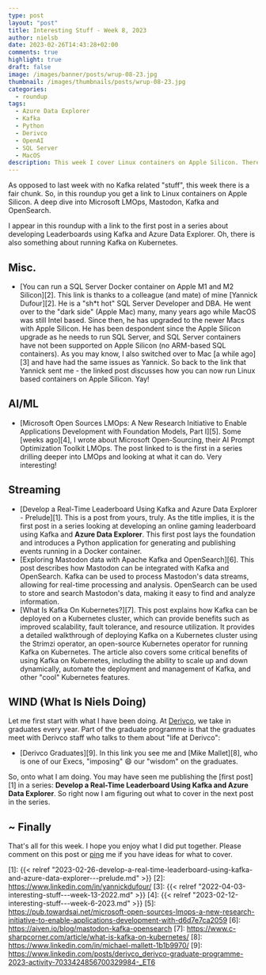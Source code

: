 ```yaml
---
type: post
layout: "post"
title: Interesting Stuff - Week 8, 2023
author: nielsb
date: 2023-02-26T14:43:28+02:00
comments: true
highlight: true
draft: false
image: /images/banner/posts/wrup-08-23.jpg
thumbnail: /images/thumbnails/posts/wrup-08-23.jpg
categories:
  - roundup
tags:
  - Azure Data Explorer
  - Kafka
  - Python
  - Derivco
  - OpenAI
  - SQL Server
  - MacOS
description: This week I cover Linux containers on Apple Silicon. There is also how to use Mastodon, Kafka and Open Search together. Let us not forget my post about leaderboards and Azure Data Explorer.
---
```


As opposed to last week with no Kafka related "stuff", this week there is a fair chunk. So, in this roundup you get a link to Linux containers on Apple Silicon. A deep dive into Microsoft LMOps, Mastodon, Kafka and OpenSearch.

I appear in this roundup with a link to the first post in a series about developing Leaderboards using Kafka and Azure Data Explorer. Oh, there is also something about running Kafka on Kubernetes.

<!--more-->

## Misc.

* [You can run a SQL Server Docker container on Apple M1 and M2 Silicon][2]. This link is thanks to a colleague (and mate) of mine [Yannick Dufour][2]. He is a "sh*t hot" SQL Server Developer and DBA. He went over to the "dark side" (Apple Mac) many, many years ago while MacOS was still Intel based. Since then, he has upgraded to the newer Macs with Apple Silicon. He has been despondent since the Apple Silicon upgrade as he needs to run SQL Server, and SQL Server containers have not been supported on Apple Silicon (no ARM-based SQL containers). As you may know, I also switched over to Mac [a while ago][3] and have had the same issues as Yannick. So back to the link that Yannick sent me - the linked post discusses how you can now run Linux based containers on Apple Silicon. Yay!   

## AI/ML

* [Microsoft Open Sources LMOps: A New Research Initiative to Enable Applications Development with Foundation Models, Part I][5]. Some [weeks ago][4], I wrote about Microsoft Open-Sourcing, their AI Prompt Optimization Toolkit LMOps. The post linked to is the first in a series drilling deeper into LMOps and looking at what it can do. Very interesting! 

## Streaming

* [Develop a Real-Time Leaderboard Using Kafka and Azure Data Explorer - Prelude][1]. This is a post from yours, truly. As the title implies, it is the first post in a series looking at developing an online gaming leaderboard using Kafka and **Azure Data Explorer**. This first post lays the foundation and introduces a Python application for generating and publishing events running in a Docker container. 
* [Exploring Mastodon data with Apache Kafka and OpenSearch][6]. This post describes how Mastodon can be integrated with Kafka and OpenSearch. Kafka can be used to process Mastodon's data streams, allowing for real-time processing and analysis. OpenSearch can be used to store and search Mastodon's data, making it easy to find and analyze information.
* [What Is Kafka On Kubernetes?][7]. This post explains how Kafka can be deployed on a Kubernetes cluster, which can provide benefits such as improved scalability, fault tolerance, and resource utilization. It provides a detailed walkthrough of deploying Kafka on a Kubernetes cluster using the Strimzi operator, an open-source Kubernetes operator for running Kafka on Kubernetes. The article also covers some critical benefits of using Kafka on Kubernetes, including the ability to scale up and down dynamically, automate the deployment and management of Kafka, and other "cool" Kubernetes features.

## WIND (What Is Niels Doing)

Let me first start with what I have been doing. At [Derivco](/derivco), we take in graduates every year. Part of the graduate programme is that the graduates meet with Derivco staff who talks to them about "life at Derivco":

* [Derivco Graduates][9]. In this link you see me and [Mike Mallet][8], who is one of our Execs, "imposing" :smile: our "wisdom" on the graduates.

So, onto what I am doing. You may have seen me publishing the [first post][1] in a series: **Develop a Real-Time Leaderboard Using Kafka and Azure Data Explorer**. So right now I am figuring out what to cover in the next post in the series.

## ~ Finally

That's all for this week. I hope you enjoy what I did put together. Please comment on this post or [ping][ma] me if you have ideas for what to cover.

[ma]: mailto:niels.it.berglund@gmail.com
[mp]: https://blog.acolyer.org
[iq]: https://www.infoq.com/
[ew]: http://sqlonice.com/
[re]: http://blog.revolutionanalytics.com
[sqsk]: https://www.sqlskills.com
[mdaveyblog]: https://mdavey.wordpress.com/
[charlblog]: https://charlla.com/

[jovpop]: https://twitter.com/JovanPop_MSFT
[bobw]: https://twitter.com/bobwardms
[revod]: https://twitter.com/revodavid
[lonny]: https://twitter.com/sqL_handLe
[ewtw]: https://twitter.com/sqlOnIce
[buckw]: https://twitter.com/BuckWoodyMSFT
[mattw]: https://twitter.com/matthewwarren
[murba]: https://twitter.com/muratdemirbas
[daveda]: https://twitter.com/davidthecoder
[adcol]: https://twitter.com/adriancolyer
[jesrod]: https://twitter.com/jrdothoughts
[tomaz]: https://twitter.com/tomaz_tsql
[dataart]: https://twitter.com/dataartisans
[luis]: https://twitter.com/luis_de_sousa
[benstop]: https://twitter.com/benstopford
[conflu]: https://twitter.com/confluentinc
[tylert]: https://twitter.com/tyler_treat
[andrewng]: https://twitter.com/AndrewYNg
[lawr]: https://twitter.com/bytezn
[jue]: https://twitter.com/b0rk
[yan]: https://twitter.com/theburningmonk
[danny]: https://twitter.com/g9yuayon
[rmoff]: https://twitter.com/rmoff
[ryansw]: https://twitter.com/ryanswanstrom
[pabloc]: https://twitter.com/pabloc_ds
[mklep]: https://twitter.com/martinkl
[mdavey]: https://twitter.com/matt_davey
[jboner]: https://twitter.com/jboner
[joeduff]: https://twitter.com/funcOfJoe
[charl]: https://twitter.com/charllamprecht
[dbricks]: https://twitter.com/databricks
[adsit]: https://twitter.com/SitnikAdam
[vicky]: https://twitter.com/vickyharp
[dscentral]: https://twitter.com/DataScienceCtrl
[natemc]: https://twitter.com/natemcmaster
[ads]: https://twitter.com/azuredatastudio
[travw]: https://twitter.com/radtravis
[emilk]: https://twitter.com/IsTheArchitect
[netflx]: https://netflixtechblog.com/

[1]: {{< relref "2023-02-26-develop-a-real-time-leaderboard-using-kafka-and-azure-data-explorer---prelude.md" >}}
[2]: https://www.linkedin.com/in/yannickdufour/
[3]: {{< relref "2022-04-03-interesting-stuff---week-13-2022.md" >}} 
[4]: {{< relref "2023-02-12-interesting-stuff---week-6-2023.md" >}}
[5]: https://pub.towardsai.net/microsoft-open-sources-lmops-a-new-research-initiative-to-enable-applications-development-with-d6d7e7ca2059
[6]: https://aiven.io/blog/mastodon-kafka-opensearch
[7]: https://www.c-sharpcorner.com/article/what-is-kafka-on-kubernetes/
[8]: https://www.linkedin.com/in/michael-mallett-1b1b9970/
[9]: https://www.linkedin.com/posts/derivco_derivco-graduate-programme-2023-activity-7033424856700329984-_ET6
